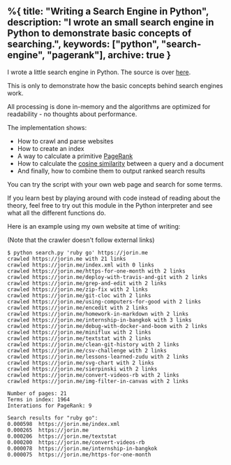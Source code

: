 %{
  title: "Writing a Search Engine in Python",
  description: "I wrote an small search engine in Python to demonstrate basic concepts of searching.",
  keywords: ["python", "search-engine", "pagerank"],
  archive: true
}
---

I wrote a little search engine in Python. The source is over [here](https://github.com/jorinvo/r/blob/master/search.py).

This is only to demonstrate how the basic concepts behind search engines work.

All processing is done in-memory and the algorithms are optimized for readability - no thoughts about performance.

The implementation shows:

- How to crawl and parse websites
- How to create an index
- A way to calculate a primitive [PageRank](https://en.wikipedia.org/wiki/PageRank)
- How to calculate the [cosine similarity](https://en.wikipedia.org/wiki/Cosine_similarity) between a query and a document
- And finally, how to combine them to output ranked search results

You can try the script with your own web page and search for some terms.

If you learn best by playing around with code instead of reading about the theory, feel free to try out this module in the Python interpreter and see what all the different functions do.


Here is an example using my own website at time of writing:

(Note that the crawler doesn't follow external links)

```
$ python search.py 'ruby go' https://jorin.me
crawled https://jorin.me with 21 links
crawled https://jorin.me/index.xml with 0 links
crawled https://jorin.me/https-for-one-month with 2 links
crawled https://jorin.me/deploy-with-travis-and-git with 2 links
crawled https://jorin.me/grep-and-edit with 2 links
crawled https://jorin.me/zip-fix with 2 links
crawled https://jorin.me/git-cloc with 2 links
crawled https://jorin.me/using-computers-for-good with 2 links
crawled https://jorin.me/encedit with 2 links
crawled https://jorin.me/homework-in-markdown with 2 links
crawled https://jorin.me/internship-in-bangkok with 3 links
crawled https://jorin.me/debug-with-docker-and-boom with 2 links
crawled https://jorin.me/miniflux with 2 links
crawled https://jorin.me/textstat with 2 links
crawled https://jorin.me/clean-git-history with 2 links
crawled https://jorin.me/csv-challenge with 2 links
crawled https://jorin.me/lessons-learned-zudu with 2 links
crawled https://jorin.me/svg-chart with 2 links
crawled https://jorin.me/sierpinski with 2 links
crawled https://jorin.me/convert-videos-rb with 2 links
crawled https://jorin.me/img-filter-in-canvas with 2 links

Number of pages: 21
Terms in index: 1964
Interations for PageRank: 9

Search results for "ruby go":
0.000598  https://jorin.me/index.xml
0.000265  https://jorin.me
0.000206  https://jorin.me/textstat
0.000200  https://jorin.me/convert-videos-rb
0.000078  https://jorin.me/internship-in-bangkok
0.000075  https://jorin.me/https-for-one-month
```

